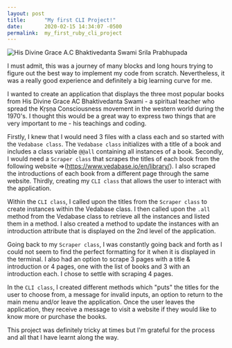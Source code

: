```yaml
---
layout: post
title:      "My first CLI Project!"
date:       2020-02-15 14:34:07 -0500
permalink:  my_first_ruby_cli_project
---
```


![His Divine Grace A.C Bhaktivedanta Swami Srila Prabhupada](https://back2godhead.com/wp-content/uploads/2013/11/1978-05-11.jpg)
 
 I must admit, this was a journey of many blocks and long hours trying to figure out the best way to implement my code from scratch. Nevertheless, it was a really good experience and definitely a big learning curve for me.

  I wanted to create an application that displays the three most popular books from His Divine Grace AC Bhaktivedanta Swami -  a spiritual teacher who spread the Kṛṣṇa Consciousness movement in the western world during the 1970's. I thought this would be a great way to express two things that are very important to me - his teachings and coding.

  Firstly, I knew that I would need 3 files with a class each and so started with the `Vedabase class`. The `Vedabase class` initializes with a title of a book and includes a class variable `@@all` containing all instances of a book. Secondly, I would need a `Scraper class` that scrapes the titles of each book from the following website =>(https://www.vedabase.io/en/library/). I also scraped the introductions of each book from a different page through the same website. Thirdly, creating my `CLI class` that allows the user to interact with the application.
	
  Within the `CLI class`, I called upon the titles from the `Scraper class` to create instances within the Vedabase class.  I then called upon the `.all` method from the Vedabase class to retrieve all the instances and listed them in a method. I also created a method to update the instances with an introduction attribute that is displayed on the 2nd level of the application.
	
  Going back to my `Scraper class`, I was constantly going back and forth as I could not seem to find the perfect formatting for it when it is displayed in the terminal. I also had an option to scrape 3 pages with a title & introduction or 4 pages, one with the list of books and 3 with an introduction each. I chose to settle with scraping 4 pages.
	
  In the `CLI class`, I created different methods which "puts" the titles for the user to choose from, a message for invalid inputs, an option to return to the main menu and/or leave the application. Once the user leaves the application, they receive a message to visit a website if they would like to know more or purchase the books.
	
  This project was definitely tricky at times but I'm grateful for the process and all that I have learnt along the way.
